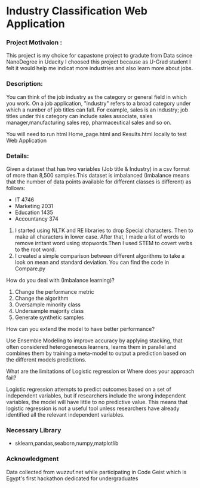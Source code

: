 # Industry Classification Web Application


### Project Motivaion :
<p>
This project is my choice for capastone project to gradute from Data scince NanoDegree in Udacity I choosed this project because as U-Grad student I felt it would help me indicat more industries and also learn more about jobs.
</p>   

### Description:

<p>
You can think of the job industry as the category or general field in which you work. On a job application, "industry" refers to a broad category under which a number of job titles can fall. For example, sales is an industry; job titles under this category can include sales associate, sales manager,manufacturing sales rep, pharmaceutical sales and so on.
</p>

You will need to run html Home_page.html and Results.html locally to test Web Application

### Details:

Given a dataset that has two variables (Job title & Industry) in a csv format of more than 8,500 samples.This dataset is imbalanced (Imbalance means that the number of data points available for different classes is different) as follows:

- IT 4746
- Marketing 2031
- Education 1435
- Accountancy 374

1) I started using NLTK and RE libraries to drop Special characters. Then to make all characters in lower case. After that, I made a list of words to remove irritant word using stopwords.Then I used STEM to covert verbs to the root word.
2) I created a simple comparison between different algorithms to take a look on mean and standard deviation. You can find the code in   Compare.py

How do you deal with (Imbalance learning)?

1. Change the performance metric
2. Change the algorithm
3. Oversample minority class
4. Undersample majority class
5. Generate synthetic samples

How can you extend the model to have better performance?

Use Ensemble Modeling to improve accuracy by applying stacking, that often considered heterogeneous learners, learns them in parallel and combines them by training a meta-model to output a prediction based on the different models predictions.

What are the limitations of Logistic regression or Where does your approach fail?

Logistic regression attempts to predict outcomes based on a set of independent variables, but if researchers include the wrong independent variables, the model will have little to no predictive value. This means that logistic regression is not a useful tool unless researchers have already identified all the relevant independent variables.

### Necessary Library
- sklearn,pandas,seaborn,numpy,matplotlib

### Acknowledgment
Data collected from wuzzuf.net while participating in Code Geist which is Egypt's first hackathon dedicated for undergraduates
